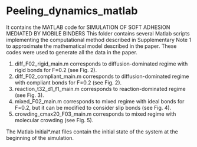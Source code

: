 # Peeling_dynamics_matlab
It contains the MATLAB code for SIMULATION OF SOFT ADHESION MEDIATED BY MOBILE BINDERS
This folder contains several Matlab scripts implementing the computational method described in Supplementary Note 1 to approximate the mathematical model described in the paper. These codes were used to generate all the data in the paper. 

1. diff_F02_rigid_main.m corresponds to diffusion-dominated regime with rigid bonds for F=0.2 (see Fig. 2).
2. diff_F02_compliant_main.m corresponds to diffusion-dominated regime with compliant bonds for F=0.2 (see Fig. 2).
3. reaction_t32_d1_f1_main.m corresponds to reaction-dominated regime (see Fig. 3).
4. mixed_F02_main.m corresponds to mixed regime with ideal bonds for F=0.2, but it can be modified to consider slip bonds (see Fig. 4).
5. crowding_cmax20_F03_main.m corresponds to mixed regime with molecular crowding  (see Fig. 5).

The Matlab Initial*.mat files contain the initial state of the system at the beginning of the simulation.

